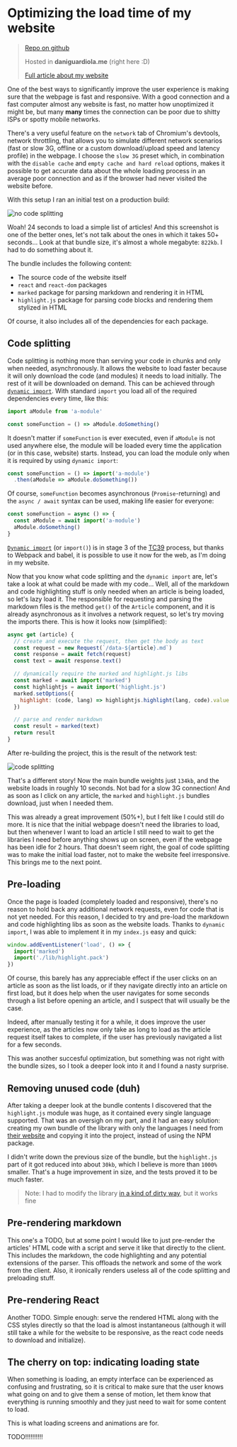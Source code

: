 # Optimizing the load time of my website

> [Repo on github](https://github.com/DaniGuardiola/daniguardiola-me/)
>
> Hosted in **daniguardiola.me** (right here :D)
>
> [Full article about my website](./projects/daniguardiola-me)

One of the best ways to significantly improve the user experience is making sure that the webpage is fast and responsive. With a good connection and a fast computer almost any website is fast, no matter how unoptimized it might be, but many **many** times the connection can be poor due to shitty ISPs or spotty mobile networks.

There's a very useful feature on the `network` tab of Chromium's devtools, network throttling, that allows you to simulate different network scenarios (fast or slow 3G, offline or a custom download/upload speed and latency profile) in the webpage. I choose the `slow 3G` preset which, in combination with the `disable cache` and `empty cache and hard reload` options, makes it possible to get accurate data about the whole loading process in an average poor connection and as if the browser had never visited the website before.

With this setup I ran an initial test on a production build:

![no code splitting](./devtools-no-splitting.png)

Woah! 24 seconds to load a simple list of articles! And this screenshot is one of the better ones, let's not talk about the ones in which it takes 50+ seconds... Look at that bundle size, it's almost a whole megabyte: `822kb`. I had to do something about it.

The bundle includes the following content:

- The source code of the website itself
- `react` and `react-dom` packages
- `marked` package for parsing markdown and rendering it in HTML
- `highlight.js` package for parsing code blocks and rendering them stylized in HTML

Of course, it also includes all of the dependencies for each package.

## Code splitting

Code splitting is nothing more than serving your code in chunks and only when needed, asynchronously. It allows the website to load faster because it will only download the code (and modules) it needs to load initially. The rest of it will be downloaded on demand. This can be achieved through [`dynamic import`](https://developers.google.com/web/updates/2017/11/dynamic-import). With standard `import` you load all of the required dependencies every time, like this:

```javascript
import aModule from 'a-module'

const someFunction = () => aModule.doSomething()
```

It doesn't matter if `someFunction` is ever executed, even if `aModule` is not used anywhere else, the module will be loaded every time the application (or in this case, website) starts. Instead, you can load the module only when it is required by using `dynamic import`:

```javascript
const someFunction = () => import('a-module')
  .then(aModule => aModule.doSomething())
```

Of course, `someFunction` becomes asynchronous (`Promise`-returning) and the `async / await` syntax can be used, making life easier for everyone:

```javascript
const someFunction = async () => {
  const aModule = await import('a-module')
  aModule.doSomething()
}
```

[`Dynamic import`](https://github.com/tc39/proposal-dynamic-import) (or `import()`) is in stage 3 of the [TC39](https://tc39.github.io/process-document/) process, but thanks to Webpack and babel, it is possible to use it now for the web, as I'm doing in my website.

Now that you know what code splitting and the `dynamic import` are, let's take a look at what could be made with my code... Well, all of the markdown and code highlighting stuff is only needed when an article is being loaded, so let's lazy load it. The responsible for requesting and parsing the markdown files is the method `get()` of the `Article` component, and it is already asynchronous as it involves a network request, so let's try moving the imports there. This is how it looks now (simplified):

```javascript
async get (article) {
  // create and execute the request, then get the body as text
  const request = new Request(`/data-${article}.md`)
  const response = await fetch(request)
  const text = await response.text()

  // dynamically require the marked and highlight.js libs
  const marked = await import('marked')
  const highlightjs = await import('highlight.js')
  marked.setOptions({
    highlight: (code, lang) => highlightjs.highlight(lang, code).value
  })

  // parse and render markdown
  const result = marked(text)
  return result
}
```

After re-building the project, this is the result of the network test:

![code splitting](./devtools-splitting.png)

That's a different story! Now the main bundle weights just `134kb`, and the website loads in roughly 10 seconds. Not bad for a slow 3G connection! And as soon as I click on any article, the `marked` and `highlight.js` bundles download, just when I needed them.

This was already a great improvement (50%+), but I felt like I could still do more. It is nice that the initial webpage doesn't need the libraries to load, but then whenever I want to load an article I still need to wait to get the libraries I need before anything shows up on screen, even if the webpage has been idle for 2 hours. That doesn't seem right, the goal of code splitting was to make the initial load faster, not to make the website feel irresponsive. This brings me to the next point.

## Pre-loading

Once the page is loaded (completely loaded and responsive), there's no reason to hold back any additional network requests, even for code that is not yet needed. For this reason, I decided to try and pre-load the markdown and code highlighting libs as soon as the website loads. Thanks to `dynamic import`, I was able to implement it in my `index.js` easy and quick:

```javascript
window.addEventListener('load', () => {
  import('marked')
  import('./lib/highlight.pack')
})
```

Of course, this barely has any appreciable effect if the user clicks on an article as soon as the list loads, or if they navigate directly into an article on first load, but it does help when the user navigates for some seconds through a list before opening an article, and I suspect that will usually be the case.

Indeed, after manually testing it for a while, it does improve the user experience, as the articles now only take as long to load as the article request itself takes to complete, if the user has previously navigated a list for a few seconds.

This was another succesful optimization, but something was not right with the bundle sizes, so I took a deeper look into it and I found a nasty surprise.

## Removing unused code (duh)

After taking a deeper look at the bundle contents I discovered that the `highlight.js` module was huge, as it contained every single language supported. That was an oversigh on my part, and it had an easy solution: creating my own bundle of the library with only the languages I need from [their website](https://highlightjs.org/download/) and copying it into the project, instead of using the NPM package.

I didn't write down the previous size of the bundle, but the `highlight.js` part of it got reduced into about `30kb`, which I believe is more than `1000%` smaller. That's a huge improvement in size, and the tests proved it to be much faster.

> Note: I had to modify the library [in a kind of dirty way](https://github.com/highlightjs/highlight.js/issues/1245#issuecomment-242865524), but it works fine

## Pre-rendering markdown

This one's a TODO, but at some point I would like to just pre-render the articles' HTML code with a script and serve it like that directly to the client. This includes the markdown, the code highlighting and any potential extensions of the parser. This offloads the network and some of the work from the client. Also, it ironically renders useless all of the code splitting and preloading stuff.

## Pre-rendering React

Another TODO. Simple enough: serve the rendered HTML along with the CSS styles directly so that the load is almost instantaneous (although it will still take a while for the website to be responsive, as the react code needs to download and initialize).

## The cherry on top: indicating loading state

When something is loading, an empty interface can be experienced as confusing and frustrating, so it is critical to make sure that the user knows what going on and to give them a sense of motion, let them know that everything is running smoothly and they just need to wait for some content to load.

This is what loading screens and animations are for.

TODO!!!!!!!!!!